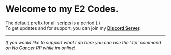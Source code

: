 
# Welcome to my E2 Codes.

The default prefix for all scripts is a period (.) \
To get updates and for support, you can join my <b>[Discord Server](https://discord.gg/9RH4cMwpQt).</b>

-------------------------------------------------------------------------------------------------------

</b><i>If you would like to support what I do here you can use the '.tip' command on No Cancer RP while im online!
